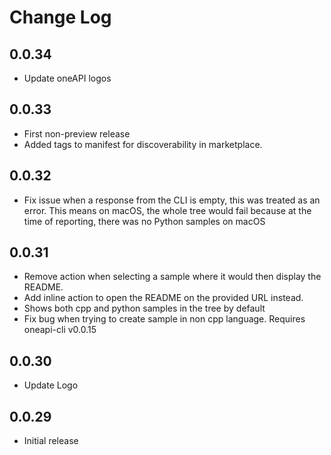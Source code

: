 # Change Log

## 0.0.34

- Update oneAPI logos

## 0.0.33

- First non-preview release
- Added tags to manifest for discoverability in marketplace.

## 0.0.32

- Fix issue when a response from the CLI is empty, this was treated as an error. This means on macOS, the whole tree would fail because at the time of reporting, there was no Python samples on macOS

##  0.0.31

- Remove action when selecting a sample where it would then display the README.
- Add inline action to open the README on the provided URL instead.
- Shows both cpp and python samples in the tree by default
- Fix bug when trying to create sample in non cpp language. Requires oneapi-cli v0.0.15

##  0.0.30

- Update Logo

##  0.0.29

- Initial release